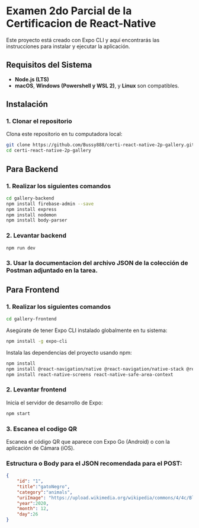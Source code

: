 # Examen 2do Parcial de la Certificacion de React-Native

Este proyecto está creado con Expo CLI y aquí encontrarás las instrucciones para instalar y ejecutar la aplicación.

## Requisitos del Sistema

- **Node.js (LTS)**
- **macOS**, **Windows (Powershell y WSL 2)**, y **Linux** son compatibles.

## Instalación

### 1. Clonar el repositorio

Clona este repositorio en tu computadora local:
```sh
git clone https://github.com/Bussy888/certi-react-native-2p-gallery.git
cd certi-react-native-2p-gallery
```

## Para Backend
### 1. Realizar los siguientes comandos
```sh
cd gallery-backend
npm install firebase-admin --save    
npm install express
npm install nodemon   
npm install body-parser    
```
### 2. Levantar backend
```sh
npm run dev
```
### 3. Usar la documentacion del archivo JSON de la colección de Postman adjuntado en la tarea.

## Para Frontend
### 1. Realizar los siguientes comandos
```sh
cd gallery-frontend
```
Asegúrate de tener Expo CLI instalado globalmente en tu sistema:
```sh
npm install -g expo-cli
```

Instala las dependencias del proyecto usando npm:
```sh
npm install
npm install @react-navigation/native @react-navigation/native-stack @react-navigation/bottom-tabs
npm install react-native-screens react-native-safe-area-context   
```
### 2. Levantar frontend
Inicia el servidor de desarrollo de Expo:
```sh
npm start
```
### 3. Escanea el codigo QR
Escanea el código QR que aparece con Expo Go (Android) o con la aplicación de Cámara (iOS).

### Estructura o Body para el JSON recomendada para el POST:
```json
{
    "id": "1",
    "title":"gatoNegro",
    "category":"animals",
    "uriImage": "https://upload.wikimedia.org/wikipedia/commons/4/4c/Blackcat-Lilith.jpg",
    "year":2020,
    "month": 12,
    "day":26
}
```


